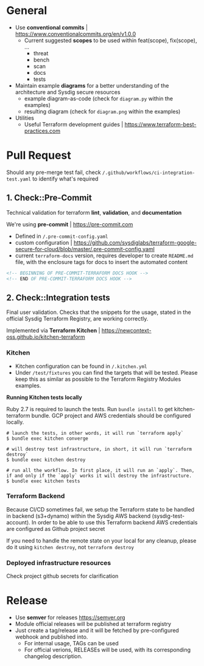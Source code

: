 # General

- Use **conventional commits** | https://www.conventionalcommits.org/en/v1.0.0
  - Current suggested **scopes** to be used within feat(scope), fix(scope), ...
    - threat
    - bench
    - scan
    - docs
    - tests
- Maintain example **diagrams** for a better understanding of the architecture and Sysdig secure resources
  - example diagram-as-code (check for `diagram.py` within the examples)
  - resulting diagram (check for `diagram.png` within the examples)
- Utilities
  - Useful Terraform development guides | https://www.terraform-best-practices.com


# Pull Request

Should any pre-merge test fail, check `/.github/workflows/ci-integration-test.yaml` to identify what's required

## 1. Check::Pre-Commit

Technical validation for terraform **lint**, **validation**, and **documentation**

We're using **pre-commit** |  https://pre-commit.com
  - Defined in `/.pre-commit-config.yaml`
  - custom configuration | https://github.com/sysdiglabs/terraform-google-secure-for-cloud/blob/master/.pre-commit-config.yaml
  - current `terraform-docs` version, requires developer to create `README.md` file, with the enclosure tags for docs to insert the automated content
  ```markdown
  <!-- BEGINNING OF PRE-COMMIT-TERRAFORM DOCS HOOK -->
  <!-- END OF PRE-COMMIT-TERRAFORM DOCS HOOK -->
  ```

## 2. Check::Integration tests

Final user validation. Checks that the snippets for the usage, stated in the official Sysdig Terraform Registry, are working correctly.

Implemented vía **Terraform Kitchen** | https://newcontext-oss.github.io/kitchen-terraform

### Kitchen

- Kitchen configuration can be found in `/.kitchen.yml`
- Under `/test/fixtures` you can find the targets that will be tested. Please keep this as similar as possible to the Terraform Registry Modules examples.

**Running Kitchen tests locally**

Ruby 2.7 is required to launch the tests.
Run `bundle install` to get kitchen-terraform bundle.
GCP project and AWS credentials should be configured locally.
```shell
# launch the tests, in other words, it will run `terraform apply`
$ bundle exec kitchen converge

# will destroy test infrastructure, in short, it will run `terraform destroy`
$ bundle exec kitchen destroy

# run all the workflow. In first place, it will run an `apply`. Then, if and only if the `apply` works it will destroy the infrastructure.
$ bundle exec kitchen tests

```

### Terraform Backend

Because CI/CD sometimes fail, we setup the Terraform state to be handled in backend (s3+dynamo) within the Sysdig AWS backend (sysdig-test-account).
In order to be able to use this Terraform backend AWS credentials are configured as Github project secret

If you need to handle the remote state on your local for any cleanup, please do it using `kitchen destroy`, not `terraform destroy`


### Deployed infrastructure resources

Check project github secrets for clarification

# Release

- Use **semver** for releases https://semver.org
- Module official releases will be published at terraform registry
- Just create a tag/release and it will be  fetched by pre-configured webhook and published into.
  - For internal usage, TAGs can be used
  - For official verions, RELEASEs will be used, with its corresponding changelog description.
